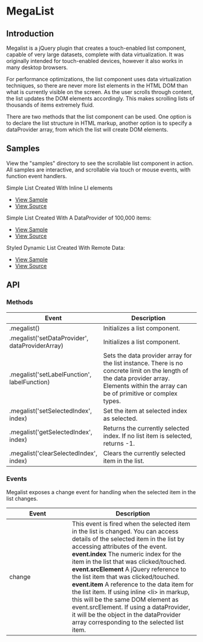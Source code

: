 MegaList
========

## Introduction

Megalist is a jQuery plugin that creates a touch-enabled list component, capable of very large datasets, complete with data virtualization.   It was originally intended for touch-enabled devices, however it also works in many desktop browsers.

For performance optimizations, the list component uses data virtualization techniques, so there are never more list elements in the HTML DOM than what is currently visible on the screen. As the user scrolls through content, the list updates the DOM elements accordingly. This makes scrolling lists of thousands of items extremely fluid.

There are two methods that the list component can be used.  One option is to declare the list structure in HTML markup, another option is to specify a dataProvider array, from which the list will create DOM elements.
    
## Samples    
    
View the "samples" directory to see the scrollable list component in action.  All samples are interactive, and scrollable via touch or mouse events, with function event handlers.

Simple List Created With Inline LI elements
* [View Sample](http://triceam.github.com/MegaList/bin/samples/01%20-%20simple%20inline%20data.html)
* [View Source](https://github.com/triceam/MegaList/blob/master/samples/01%20-%20simple%20inline%20data.html)

Simple List Created With A DataProvider of 100,000 items:
* [View Sample](http://triceam.github.com/MegaList/bin/samples/02%20-%20simple%20dataprovider.html)
* [View Source](https://github.com/triceam/MegaList/blob/master/samples/02%20-%20simple%20dataprovider.html)

Styled Dynamic List Created With Remote Data:
* [View Sample](http://triceam.github.com/MegaList/bin/samples/03%20-%20styled%20list.html)
* [View Source](https://github.com/triceam/MegaList/blob/master/samples/03%20-%20styled%20list.html)
      
## API   

### Methods       
      
<table>
<thead>
 <tr>
   <th style="width: 150px;">Event</th>
   <th>Description</th>
 </tr>
</thead>
<tbody>
 <tr>
   <td>.megalist()</td>
   <td>Initializes a list component.</td>
 </tr>
 <tr>
   <td>.megalist('setDataProvider', dataProviderArray)</td>
   <td>Initializes a list component.</td>
 </tr>
 <tr>
   <td>.megalist('setLabelFunction', labelFunction)</td>
   <td>Sets the data provider array for the list instance.  There is no concrete limit on the length of the data provider array.  Elements within the array can be of primitive or complex types.</td>
 </tr>
 <tr>
   <td>.megalist('setSelectedIndex', index)</td>
   <td>Set the item at selected index as selected.</td>
 </tr>
 <tr>
   <td>.megalist('getSelectedIndex', index)</td>
   <td>Returns the currently selected index.  If no list item is selected, returns -1.</td>
 </tr>
 <tr>
   <td>.megalist('clearSelectedIndex', index)</td>
   <td>Clears the currently selected item in the list.</td>
 </tr>
</table>    

### Events
Megalist exposes a change event for handling when the selected item in the list changes.
          
<table>
<thead>
 <tr>
   <th style="width: 150px;">Event</th>
   <th>Description</th>
 </tr>
</thead>
<tbody>
 <tr>
   <td>change</td>
   <td>This event is fired when the selected item in the list is changed.  You can access details of the selected item in the list by accessing attributes of the event.  
    <strong>event.index</strong>
    The numeric index for the item in the list that was clicked/touched.
    <strong>event.srcElement</strong>
    A jQuery reference to the list item that was clicked/touched.
    <strong>event.item</strong>
    A reference to the data item for the list item.  If using inline &lt;li&gt; in markup, this will be the same DOM element as event.srcElement.  If using a dataProvider, it will be the object in the dataProvider array corresponding to the selected list item.</td>
 </tr>
</table>